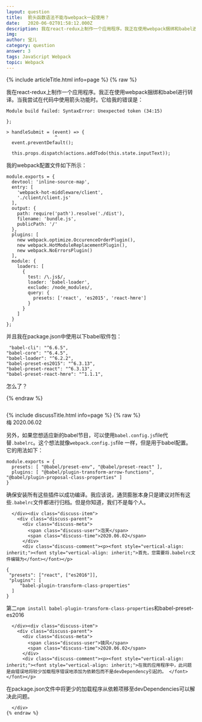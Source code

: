 ```yaml
---
layout: question
title:  箭头函数语法不能与webpack一起使用？
date:   2020-06-02T01:58:12.000Z
description: 我在react-redux上制作一个应用程序。我正在使用webpack捆绑和babel进行转译。当我尝试在代码中使用箭头功能时。它给我的错误是：Mod...
img: 
author: 宝儿
category: question
answer: 3
tags: JavaScript Webpack
topic: Webpack
---
```

<div class="article-root">
  <div class="article">
    {% include articleTitle.html info=page %}
    {% raw %}
    <div class="article-content"><p><font style="vertical-align: inherit;"><font style="vertical-align: inherit;">我在react-redux上制作一个应用程序。</font><font style="vertical-align: inherit;">我正在使用webpack捆绑和babel进行转译。</font><font style="vertical-align: inherit;">当我尝试在代码中使用箭头功能时。</font><font style="vertical-align: inherit;">它给我的错误是：</font></font></p>

<pre class="lang-js prettyprint prettyprinted" style=""><code><span class="typ">Module</span><span class="pln"> build failed</span><span class="pun">:</span><span class="pln"> </span><span class="typ">SyntaxError</span><span class="pun">:</span><span class="pln"> </span><span class="typ">Unexpected</span><span class="pln"> token </span><span class="pun">(</span><span class="lit">34</span><span class="pun">:</span><span class="lit">15</span><span class="pun">)</span><span class="pln">

</span><span class="pun">};</span><span class="pln">

</span><span class="pun">&gt;</span><span class="pln"> handleSubmit </span><span class="pun">=</span><span class="pln"> </span><span class="pun">(</span><span class="pln">event</span><span class="pun">)</span><span class="pln"> </span><span class="pun">=&gt;</span><span class="pln"> </span><span class="pun">{</span><span class="pln">
                  </span><span class="pun">^</span><span class="pln">
  event</span><span class="pun">.</span><span class="pln">preventDefault</span><span class="pun">();</span><span class="pln">

  </span><span class="kwd">this</span><span class="pun">.</span><span class="pln">props</span><span class="pun">.</span><span class="pln">dispatch</span><span class="pun">(</span><span class="pln">actions</span><span class="pun">.</span><span class="pln">addTodo</span><span class="pun">(</span><span class="kwd">this</span><span class="pun">.</span><span class="pln">state</span><span class="pun">.</span><span class="pln">inputText</span><span class="pun">));</span></code></pre>

<p><font style="vertical-align: inherit;"><font style="vertical-align: inherit;">我的webpack配置文件如下所示：</font></font></p>

<pre class="lang-js prettyprint prettyprinted" style=""><code><span class="pln">module</span><span class="pun">.</span><span class="pln">exports </span><span class="pun">=</span><span class="pln"> </span><span class="pun">{</span><span class="pln">
  devtool</span><span class="pun">:</span><span class="pln"> </span><span class="str">'inline-source-map'</span><span class="pun">,</span><span class="pln">
  entry</span><span class="pun">:</span><span class="pln"> </span><span class="pun">[</span><span class="pln">
    </span><span class="str">'webpack-hot-middleware/client'</span><span class="pun">,</span><span class="pln">
    </span><span class="str">'./client/client.js'</span><span class="pln">
  </span><span class="pun">],</span><span class="pln">
  output</span><span class="pun">:</span><span class="pln"> </span><span class="pun">{</span><span class="pln">
    path</span><span class="pun">:</span><span class="pln"> require</span><span class="pun">(</span><span class="str">'path'</span><span class="pun">).</span><span class="pln">resolve</span><span class="pun">(</span><span class="str">'./dist'</span><span class="pun">),</span><span class="pln">
    filename</span><span class="pun">:</span><span class="pln"> </span><span class="str">'bundle.js'</span><span class="pun">,</span><span class="pln">
    publicPath</span><span class="pun">:</span><span class="pln"> </span><span class="str">'/'</span><span class="pln">
  </span><span class="pun">},</span><span class="pln">
  plugins</span><span class="pun">:</span><span class="pln"> </span><span class="pun">[</span><span class="pln">
    </span><span class="kwd">new</span><span class="pln"> webpack</span><span class="pun">.</span><span class="pln">optimize</span><span class="pun">.</span><span class="typ">OccurenceOrderPlugin</span><span class="pun">(),</span><span class="pln">
    </span><span class="kwd">new</span><span class="pln"> webpack</span><span class="pun">.</span><span class="typ">HotModuleReplacementPlugin</span><span class="pun">(),</span><span class="pln">
    </span><span class="kwd">new</span><span class="pln"> webpack</span><span class="pun">.</span><span class="typ">NoErrorsPlugin</span><span class="pun">()</span><span class="pln">
  </span><span class="pun">],</span><span class="pln">
  module</span><span class="pun">:</span><span class="pln"> </span><span class="pun">{</span><span class="pln">
    loaders</span><span class="pun">:</span><span class="pln"> </span><span class="pun">[</span><span class="pln">
      </span><span class="pun">{</span><span class="pln">
        test</span><span class="pun">:</span><span class="pln"> </span><span class="str">/\.js$/</span><span class="pun">,</span><span class="pln">
        loader</span><span class="pun">:</span><span class="pln"> </span><span class="str">'babel-loader'</span><span class="pun">,</span><span class="pln">
        exclude</span><span class="pun">:</span><span class="pln"> </span><span class="str">/node_modules/</span><span class="pun">,</span><span class="pln">
        query</span><span class="pun">:</span><span class="pln"> </span><span class="pun">{</span><span class="pln">
          presets</span><span class="pun">:</span><span class="pln"> </span><span class="pun">[</span><span class="str">'react'</span><span class="pun">,</span><span class="pln"> </span><span class="str">'es2015'</span><span class="pun">,</span><span class="pln"> </span><span class="str">'react-hmre'</span><span class="pun">]</span><span class="pln">
        </span><span class="pun">}</span><span class="pln">
      </span><span class="pun">}</span><span class="pln">
    </span><span class="pun">]</span><span class="pln">
  </span><span class="pun">}</span><span class="pln">
</span><span class="pun">};</span></code></pre>

<p><font style="vertical-align: inherit;"><font style="vertical-align: inherit;">并且我在package.json中使用以下babel软件包：</font></font></p>

<pre class="lang-js prettyprint prettyprinted" style=""><code><span class="pln"> </span><span class="str">"babel-cli"</span><span class="pun">:</span><span class="pln"> </span><span class="str">"^6.6.5"</span><span class="pun">,</span><span class="pln">
</span><span class="str">"babel-core"</span><span class="pun">:</span><span class="pln"> </span><span class="str">"^6.4.5"</span><span class="pun">,</span><span class="pln">
</span><span class="str">"babel-loader"</span><span class="pun">:</span><span class="pln"> </span><span class="str">"^6.2.2"</span><span class="pun">,</span><span class="pln">
</span><span class="str">"babel-preset-es2015"</span><span class="pun">:</span><span class="pln"> </span><span class="str">"^6.3.13"</span><span class="pun">,</span><span class="pln">
</span><span class="str">"babel-preset-react"</span><span class="pun">:</span><span class="pln"> </span><span class="str">"^6.3.13"</span><span class="pun">,</span><span class="pln">
</span><span class="str">"babel-preset-react-hmre"</span><span class="pun">:</span><span class="pln"> </span><span class="str">"^1.1.1"</span><span class="pun">,</span></code></pre>

<p><font style="vertical-align: inherit;"><font style="vertical-align: inherit;">怎么了？</font></font></p></div>
    {% endraw %}
  </div>
  <p style="height: 0;width:0;overflow: hidden;"> 第4251篇《箭头函数语法不能与webpack一起使用？》来自Winter(https://github.com/aiyld/aiyld.github.io)的站点</p>
  <div class="discuss-wrapper">
    {% include discussTitle.html info=page %}
    {% raw %}
    <div class="discuss-item">
        <div class="discuss-parent">
          <div class="discuss-meta">
            <span class="discuss-user">梅</span>
            <span class="discuss-time">2020.06.02</span>
          </div>
          <div class="discuss-comment"><p><font style="vertical-align: inherit;"><font style="vertical-align: inherit;">另外，如果您想适应新的babel节目，可以使用</font></font><code>babel.config.js</code><font style="vertical-align: inherit;"><font style="vertical-align: inherit;">file代替</font></font><code>.babelrc</code><font style="vertical-align: inherit;"><font style="vertical-align: inherit;">。</font><font style="vertical-align: inherit;">这个想法就像</font></font><code>webpack.config.js</code><font style="vertical-align: inherit;"><font style="vertical-align: inherit;">file </font><font style="vertical-align: inherit;">一样</font><font style="vertical-align: inherit;">，但是用于babel配置。</font><font style="vertical-align: inherit;">它的用法如下：</font></font></p>

<pre class="lang-js prettyprint prettyprinted" style=""><code><span class="pln">module</span><span class="pun">.</span><span class="pln">exports </span><span class="pun">=</span><span class="pln"> </span><span class="pun">{</span><span class="pln">
  presets</span><span class="pun">:</span><span class="pln"> </span><span class="pun">[</span><span class="pln"> </span><span class="str">"@babel/preset-env"</span><span class="pun">,</span><span class="pln"> </span><span class="str">"@babel/preset-react"</span><span class="pln"> </span><span class="pun">],</span><span class="pln">
  plugins</span><span class="pun">:</span><span class="pln"> </span><span class="pun">[</span><span class="pln"> </span><span class="str">"@babel/plugin-transform-arrow-functions"</span><span class="pun">,</span><span class="pln"> </span><span class="str">"@babel/plugin-proposal-class-properties"</span><span class="pln"> </span><span class="pun">]</span><span class="pln">
</span><span class="pun">}</span></code></pre>

<p><font style="vertical-align: inherit;"><font style="vertical-align: inherit;">确保安装所有这些插件以成功编译。</font><font style="vertical-align: inherit;">我应该说，通货膨胀本身只是建议对所有这些</font></font><code>.babelrc</code><font style="vertical-align: inherit;"><font style="vertical-align: inherit;">文件都</font><font style="vertical-align: inherit;">进行</font><font style="vertical-align: inherit;">归档。</font><font style="vertical-align: inherit;">但是你知道，我们不是每个人。</font></font></p></div>
        </div>
        
      </div><div class="discuss-item">
        <div class="discuss-parent">
          <div class="discuss-meta">
            <span class="discuss-user">泡芙</span>
            <span class="discuss-time">2020.06.02</span>
          </div>
          <div class="discuss-comment"><p><font style="vertical-align: inherit;"><font style="vertical-align: inherit;">首先，您需要将.babelrc文件编辑为</font></font></p>

<pre class="lang-js prettyprint prettyprinted" style=""><code><span class="pun">{</span><span class="pln">
 </span><span class="str">"presets"</span><span class="pun">:</span><span class="pln"> </span><span class="pun">[</span><span class="str">"react"</span><span class="pun">,</span><span class="pln"> </span><span class="pun">[</span><span class="str">"es2016"</span><span class="pun">]],</span><span class="pln">
 </span><span class="str">"plugins"</span><span class="pun">:</span><span class="pln"> </span><span class="pun">[</span><span class="pln">
     </span><span class="str">"babel-plugin-transform-class-properties"</span><span class="pln">
  </span><span class="pun">]</span><span class="pln">
</span><span class="pun">}</span></code></pre>

<p><font style="vertical-align: inherit;"><font style="vertical-align: inherit;">第二</font></font><code>npm install babel-plugin-transform-class-properties</code><font style="vertical-align: inherit;"><font style="vertical-align: inherit;">和babel-preset-es2016</font></font></p></div>
        </div>
        
      </div><div class="discuss-item">
        <div class="discuss-parent">
          <div class="discuss-meta">
            <span class="discuss-user">镜风</span>
            <span class="discuss-time">2020.06.02</span>
          </div>
          <div class="discuss-comment"><p><font style="vertical-align: inherit;"><font style="vertical-align: inherit;">在我的应用程序中，此问题是由错误地将较少加载程序错误地添加为依赖包而不是devDependency引起的。 </font></font></p>

<p><font style="vertical-align: inherit;"><font style="vertical-align: inherit;">在package.json文件中将更少的加载程序从依赖项移至devDependencies可以解决此问题。</font></font></p></div>
        </div>
        
      </div>
    {% endraw %}
  </div>
<div>
